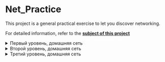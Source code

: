 # Net_Practice
This project is a general practical exercise to let you discover networking.

For detailed information, refer to the **[subject of this project](https://github.com/ilnrzakirov/Net_Practice/blob/main/en.subject.pdf)**

<details>
<summary>Первый уровень, домашняя сеть</summary>
  <p><img src="https://github.com/ilnrzakirov/Net_Practice/blob/main/img/lvl1.png"></p>
  
  ### В изображении выше мы видим маску сети 255.255.255.0, что означает, адресс сети, в случаи A  и B =  104.95.23.0. Маска подссети подразумевает диапозон адресов  от 0 - 255 (2 зарезервированы), что ровняется 24 битам. 104.95.23.0/24. Что бы все заработала, надо адрес подсети сделать идентичным а имя хоста, последние 8 бит уникальными.
  
  <p><img src="https://github.com/ilnrzakirov/Net_Practice/blob/main/img/lvl1.11.png"></p>
  
 </details>
 
 <details>
<summary>Второй уровень, домашняя сеть</summary>
    <p><img src="https://github.com/ilnrzakirov/Net_Practice/blob/main/img/lvl2.png"></p>
  ### Все, как в предыдущем уровне. Адреса 127.0.0.0 - 127.255.255.255 нельзя использовать в локальных сетях (подробнее по ссылке https://ru.wikipedia.org/wiki/Localhost)
  
  <p><img src="https://github.com/ilnrzakirov/Net_Practice/blob/main/img/lvl2.1.png"></p>
 
   </details>

<details>
<summary>Третий уровень, домашняя сеть</summary>
  
   <p><img src="https://github.com/ilnrzakirov/Net_Practice/blob/main/img/lvl3.png"></p>
  
  ### Подробнее о Switch можно прочитать [здесь](https://ru.wikipedia.org/wiki/%D0%A1%D0%B5%D1%82%D0%B5%D0%B2%D0%BE%D0%B9_%D0%BA%D0%BE%D0%BC%D0%BC%D1%83%D1%82%D0%B0%D1%82%D0%BE%D1%80)
  
  ### Важно что бы коммутатор работал в одной сети. Подбираем адреса с диапозона одной сети.
  
  <p><img src="https://github.com/ilnrzakirov/Net_Practice/blob/main/img/lvl3.1.png"></p>
  
     </details>
     
<details>
<summary>Четвертый уровень, домашняя сеть и роутер</summary>
  
     <p><img src="https://github.com/ilnrzakirov/Net_Practice/blob/main/img/lvl4.png"></p>
 
  ### Подробнее о маршрутизаторе или роутер [здесь](https://ru.wikipedia.org/wiki/%D0%9C%D0%B0%D1%80%D1%88%D1%80%D1%83%D1%82%D0%B8%D0%B7%D0%B0%D1%82%D0%BE%D1%80)
  
  ### В этой задаче нам нужно подключить к сети роутер. Важно что бы интерфейс роутера и узлы находились в одной сети
  
       <p><img src="https://github.com/ilnrzakirov/Net_Practice/blob/main/img/lvl4.1.png"></p>
  
     </details>
